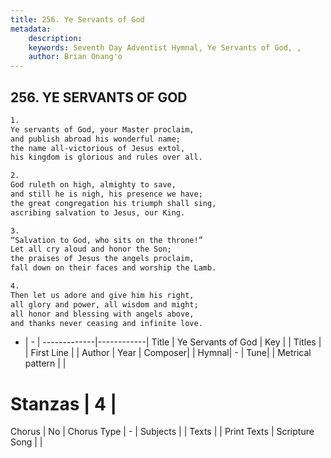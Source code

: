 ```yaml
---
title: 256. Ye Servants of God
metadata:
    description: 
    keywords: Seventh Day Adventist Hymnal, Ye Servants of God, , 
    author: Brian Onang'o
---
```



## 256. YE SERVANTS OF GOD

```txt
1.
Ye servants of God, your Master proclaim,
and publish abroad his wonderful name;
the name all-victorious of Jesus extol,
his kingdom is glorious and rules over all.

2.
God ruleth on high, almighty to save,
and still he is nigh, his presence we have;
the great congregation his triumph shall sing,
ascribing salvation to Jesus, our King.

3.
“Salvation to God, who sits on the throne!”
Let all cry aloud and honor the Son;
the praises of Jesus the angels proclaim,
fall down on their faces and worship the Lamb.

4.
Then let us adore and give him his right,
all glory and power, all wisdom and might;
all honor and blessing with angels above,
and thanks never ceasing and infinite love.
```

- |   -  |
-------------|------------|
Title | Ye Servants of God |
Key |  |
Titles |  |
First Line |  |
Author | 
Year | 
Composer|  |
Hymnal|  - |
Tune|  |
Metrical pattern | |
# Stanzas | 4 |
Chorus | No |
Chorus Type | - |
Subjects |  |
Texts |  |
Print Texts | 
Scripture Song |  |
  
